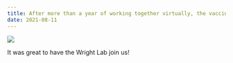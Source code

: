 ```yaml
---
title: After more than a year of working together virtually, the vaccinated Drögemöller Lab finally had the opportunity to celebrate in person!  
date: 2021-08-11
---
```

![](/img/lablunch.jpg)

It was great to have the Wright Lab join us! 

<!--more-->



